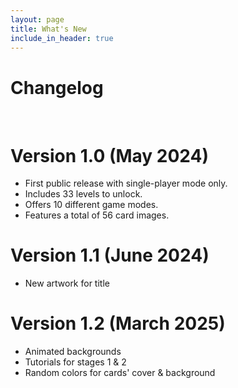 ```yaml
---
layout: page
title: What's New
include_in_header: true
---
```


# Changelog


<br>


# **Version 1.0** (May 2024)
- First public release with single-player mode only.
- Includes 33 levels to unlock.
- Offers 10 different game modes.
- Features a total of 56 card images.

# **Version 1.1** (June 2024)
- New artwork for title

# **Version 1.2** (March 2025)
- Animated backgrounds
- Tutorials for stages 1 & 2
- Random colors for cards' cover & background

<br>

<br>
